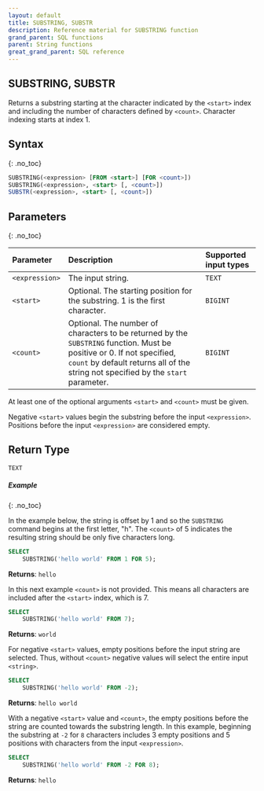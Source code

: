```yaml
---
layout: default
title: SUBSTRING, SUBSTR
description: Reference material for SUBSTRING function
grand_parent: SQL functions
parent: String functions
great_grand_parent: SQL reference
---
```

## SUBSTRING, SUBSTR

Returns a substring starting at the character indicated by the `<start>` index and including the number of characters defined by `<count>`. Character indexing starts at index 1.

## Syntax
{: .no_toc}

```sql
SUBSTRING(<expression> [FROM <start>] [FOR <count>])
SUBSTRING(<expression>, <start> [, <count>])
SUBSTR(<expression>, <start> [, <count>])
```

## Parameters
{: .no_toc}

| Parameter | Description                         |Supported input types |
| :--------- | :----------------------------------- | :---------------------|
| `<expression>`  | The input string.   	| `TEXT` |
| `<start>`   | Optional. The starting position for the substring. 1 is the first character. | `BIGINT` |
| `<count>`   | Optional. The number of characters to be returned by the `SUBSTRING` function. Must be positive or 0. If not specified, `count` by default returns all of the string not specified by the `start` parameter. | `BIGINT` |

At least one of the optional arguments `<start>` and `<count>` must be given.

Negative `<start>` values begin the substring before the input `<expression>`. Positions before the input `<expression>` are considered empty.

## Return Type
`TEXT`

##### Example
{: .no_toc}

In the example below, the string is offset by 1 and so the `SUBSTRING` command begins at the first letter, "h". The `<count>` of 5 indicates the resulting string should be only five characters long.

```sql
SELECT
	SUBSTRING('hello world' FROM 1 FOR 5);
```

**Returns**: `hello`

In this next example `<count>` is not provided. This means all characters are included after the `<start>` index, which is 7.

```sql
SELECT
	SUBSTRING('hello world' FROM 7);
```

**Returns**: `world`

For negative `<start>` values, empty positions before the input string are selected. Thus, without `<count>` negative values will select the entire input `<string>`.

```sql
SELECT
	SUBSTRING('hello world' FROM -2);
```

**Returns**: `hello world`

With a negative `<start>` value and `<count>`, the empty positions before the string are counted towards the substring length. In this example, beginning the substring at `-2` for `8` characters includes 3 empty positions and 5 positions with characters from the input `<expression>`.

```sql
SELECT
	SUBSTRING('hello world' FROM -2 FOR 8);
```

**Returns**: `hello`
